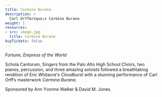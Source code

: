 ```yaml
---
title: Carmina Burana
description: >
  Carl Orff&rsquo;s Carmina Burana
weight: 1
resources:
- src: image.jpg
  title: Carmina Burana
buyTickets: false
---
```

_Fortune, Empress of the World_

Schola Cantorum, Singers from the Palo Alto High School Choirs, two pianos, percussion, and three amazing soloists followed a breathtaking rendition of Eric Whitacre's _Cloudburst_ with a stunning performance of Carl Orff&rsquo;s masterwork _Carmina Burana_. 

Sponsored by Ann Yvonne Walker &amp; David M. Jones. 

